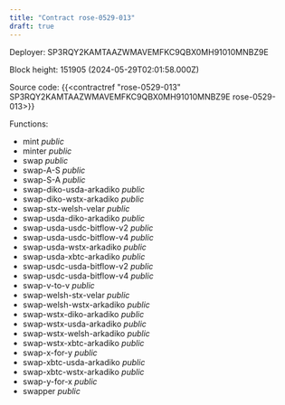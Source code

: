 ```yaml
---
title: "Contract rose-0529-013"
draft: true
---
```

Deployer: SP3RQY2KAMTAAZWMAVEMFKC9QBX0MH91010MNBZ9E


 



Block height: 151905 (2024-05-29T02:01:58.000Z)

Source code: {{<contractref "rose-0529-013" SP3RQY2KAMTAAZWMAVEMFKC9QBX0MH91010MNBZ9E rose-0529-013>}}

Functions:

* mint _public_
* minter _public_
* swap _public_
* swap-A-S _public_
* swap-S-A _public_
* swap-diko-usda-arkadiko _public_
* swap-diko-wstx-arkadiko _public_
* swap-stx-welsh-velar _public_
* swap-usda-diko-arkadiko _public_
* swap-usda-usdc-bitflow-v2 _public_
* swap-usda-usdc-bitflow-v4 _public_
* swap-usda-wstx-arkadiko _public_
* swap-usda-xbtc-arkadiko _public_
* swap-usdc-usda-bitflow-v2 _public_
* swap-usdc-usda-bitflow-v4 _public_
* swap-v-to-v _public_
* swap-welsh-stx-velar _public_
* swap-welsh-wstx-arkadiko _public_
* swap-wstx-diko-arkadiko _public_
* swap-wstx-usda-arkadiko _public_
* swap-wstx-welsh-arkadiko _public_
* swap-wstx-xbtc-arkadiko _public_
* swap-x-for-y _public_
* swap-xbtc-usda-arkadiko _public_
* swap-xbtc-wstx-arkadiko _public_
* swap-y-for-x _public_
* swapper _public_
